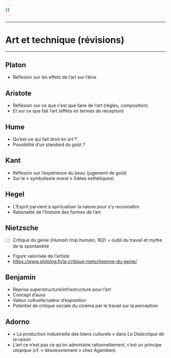 ```yaml
---
{}
---
```

***
# Art et technique (révisions)
***
## Platon 

- Réflexion sur les effets de l’art sur l’âme 

## Aristote 

- Réflexion sur ce que c’est que faire de l’art (règles, composition) 
- Et sur ce que fait l’art (effets en termes de réception)

## Hume 

- Qu’est-ce qui fait droit en art ? 
- Possibilité d’un standard du goût ? 

## Kant 

- Réflexion sur l’expérience du beau (jugement de goût)
- Sur le « symbolisme moral » (Idées esthétiques)

## Hegel

- L’Esprit parvient à spiritualiser la nature pour s’y reconnaître 
- Rationalité de l’histoire des formes de l’art 

## Nietzsche 

- [ ] Critique du génie (*Humain trop humain*, 162) = oubli du travail et mythe de la spontanéité 
- Figure valorisée de l’artiste 
- https://www.philolog.fr/la-critique-nietscheenne-du-genie/

## Benjamin 

- Reprise superstructure/infrastructure pour l’art 
- Concept d’aura 
- Valeur cultuelle/valeur d’exposition 
- Potentiel de critique sociale du cinéma par le travail sur la perception 

## Adorno 

- « La production industrielle des biens culturels » dans *La Dialectique de la raison* 
- L’art ce n’est pas ce qu’on administre rationnellement, c’est un principe utopique (cf. « désoeuvrement » chez Agamben) 



